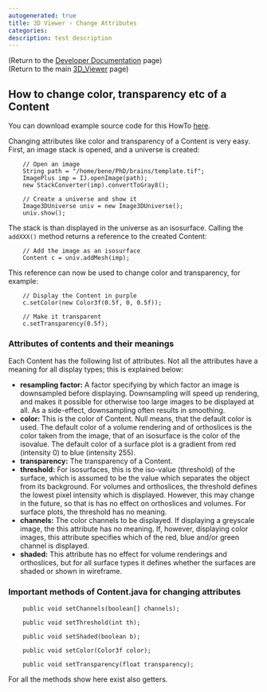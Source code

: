 ```yaml
---
autogenerated: true
title: 3D Viewer › Change Attributes
categories: 
description: test description
---
```


(Return to the [Developer Documentation](/plugins/3d-viewer/developer-documentation) page)  
(Return to the main [3D\_Viewer](/plugins/3d-viewer) page)

How to change color, transparency etc of a Content
--------------------------------------------------

You can download example source code for this HowTo [here](/plugins/3d-viewer/example-code).

Changing attributes like color and transparency of a Content is very easy. First, an image stack is opened, and a universe is created:

        // Open an image
        String path = "/home/bene/PhD/brains/template.tif";
        ImagePlus imp = IJ.openImage(path);
        new StackConverter(imp).convertToGray8();

        // Create a universe and show it
        Image3DUniverse univ = new Image3DUniverse();
        univ.show();

The stack is than displayed in the universe as an isosurface. Calling the `addXXX()` method returns a reference to the created Content:

        // Add the image as an isosurface
        Content c = univ.addMesh(imp);

This reference can now be used to change color and transparency, for example:

        // Display the Content in purple
        c.setColor(new Color3f(0.5f, 0, 0.5f));

        // Make it transparent
        c.setTransparency(0.5f);

### Attributes of contents and their meanings

Each Content has the following list of attributes. Not all the attributes have a meaning for all display types; this is explained below:

-   **resampling factor:** A factor specifying by which factor an image is downsampled before displaying. Downsampling will speed up rendering, and makes it possible for otherwise too large images to be displayed at all. As a side-effect, downsampling often results in smoothing.
-   **color:** This is the color of Content. Null means, that the default color is used. The default color of a volume rendering and of orthoslices is the color taken from the image, that of an isosurface is the color of the isovalue. The default color of a surface plot is a gradient from red (intensity 0) to blue (intensity 255).
-   **transparency:** The transparency of a Content.
-   **threshold:** For isosurfaces, this is the iso-value (threshold) of the surface, which is assumed to be the value which separates the object from its background. For volumes and orthoslices, the threshold defines the lowest pixel intensity which is displayed. However, this may change in the future, so that is has no effect on orthoslices and volumes. For surface plots, the threshold has no meaning.
-   **channels:** The color channels to be displayed. If displaying a greyscale image, the this attribute has no meaning. If, however, displaying color images, this attribute specifies which of the red, blue and/or green channel is displayed.
-   **shaded:** This attribute has no effect for volume renderings and orthoslices, but for all surface types it defines whether the surfaces are shaded or shown in wireframe.

### Important methods of Content.java for changing attributes

        public void setChannels(boolean[] channels);

        public void setThreshold(int th);

        public void setShaded(boolean b); 
        
        public void setColor(Color3f color); 
        
        public void setTransparency(float transparency);

For all the methods show here exist also getters.
